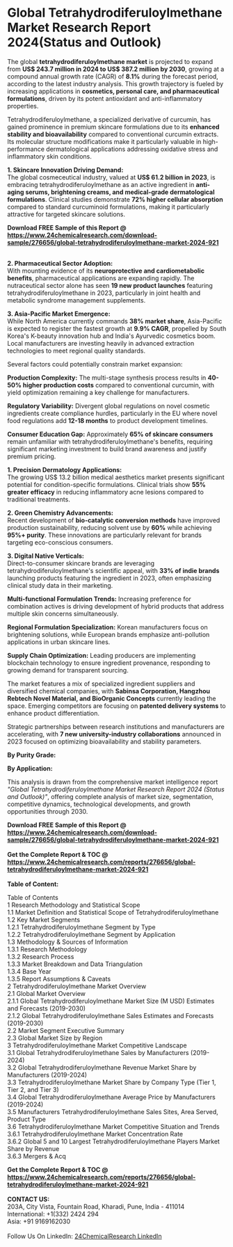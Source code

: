 <h1>Global Tetrahydrodiferuloylmethane Market Research Report 2024(Status and Outlook)</h1><p>The global <strong>tetrahydrodiferuloylmethane market</strong> is projected to expand from <strong>US$ 243.7 million in 2024 to US$ 387.2 million by 2030</strong>, growing at a compound annual growth rate (CAGR) of <strong>8.1%</strong> during the forecast period, according to the latest industry analysis. This growth trajectory is fueled by increasing applications in <strong>cosmetics, personal care, and pharmaceutical formulations</strong>, driven by its potent antioxidant and anti-inflammatory properties.</p><p>Tetrahydrodiferuloylmethane, a specialized derivative of curcumin, has gained prominence in premium skincare formulations due to its <strong>enhanced stability and bioavailability</strong> compared to conventional curcumin extracts. Its molecular structure modifications make it particularly valuable in high-performance dermatological applications addressing oxidative stress and inflammatory skin conditions.</p><p><strong>1. Skincare Innovation Driving Demand:</strong><br>
The global cosmeceutical industry, valued at <strong>US$ 61.2 billion in 2023</strong>, is embracing tetrahydrodiferuloylmethane as an active ingredient in <strong>anti-aging serums, brightening creams, and medical-grade dermatological formulations</strong>. Clinical studies demonstrate <strong>72% higher cellular absorption</strong> compared to standard curcuminoid formulations, making it particularly attractive for targeted skincare solutions.</p><div><b>Download FREE Sample of this Report @ 
            <a href="https://www.24chemicalresearch.com/download-sample/276656/global-tetrahydrodiferuloylmethane-market-2024-921">
            https://www.24chemicalresearch.com/download-sample/276656/global-tetrahydrodiferuloylmethane-market-2024-921</a></b></div><br><p><strong>2. Pharmaceutical Sector Adoption:</strong><br>
With mounting evidence of its <strong>neuroprotective and cardiometabolic benefits</strong>, pharmaceutical applications are expanding rapidly. The nutraceutical sector alone has seen <strong>19 new product launches</strong> featuring tetrahydrodiferuloylmethane in 2023, particularly in joint health and metabolic syndrome management supplements.</p><p><strong>3. Asia-Pacific Market Emergence:</strong><br>
While North America currently commands <strong>38% market share</strong>, Asia-Pacific is expected to register the fastest growth at <strong>9.9% CAGR</strong>, propelled by South Korea's K-beauty innovation hub and India's Ayurvedic cosmetics boom. Local manufacturers are investing heavily in advanced extraction technologies to meet regional quality standards.</p><p>Several factors could potentially constrain market expansion:</p><p><strong>Production Complexity:</strong> The multi-stage synthesis process results in <strong>40-50% higher production costs</strong> compared to conventional curcumin, with yield optimization remaining a key challenge for manufacturers.</p><p><strong>Regulatory Variability:</strong> Divergent global regulations on novel cosmetic ingredients create compliance hurdles, particularly in the EU where novel food regulations add <strong>12-18 months</strong> to product development timelines.</p><p><strong>Consumer Education Gap:</strong> Approximately <strong>65% of skincare consumers</strong> remain unfamiliar with tetrahydrodiferuloylmethane's benefits, requiring significant marketing investment to build brand awareness and justify premium pricing.</p><p><strong>1. Precision Dermatology Applications:</strong><br>
The growing US$ 13.2 billion medical aesthetics market presents significant potential for condition-specific formulations. Clinical trials show <strong>55% greater efficacy</strong> in reducing inflammatory acne lesions compared to traditional treatments.</p><p><strong>2. Green Chemistry Advancements:</strong><br>
Recent development of <strong>bio-catalytic conversion methods</strong> have improved production sustainability, reducing solvent use by <strong>60%</strong> while achieving <strong>95%+ purity</strong>. These innovations are particularly relevant for brands targeting eco-conscious consumers.</p><p><strong>3. Digital Native Verticals:</strong><br>
Direct-to-consumer skincare brands are leveraging tetrahydrodiferuloylmethane's scientific appeal, with <strong>33% of indie brands</strong> launching products featuring the ingredient in 2023, often emphasizing clinical study data in their marketing.</p><p><strong>Multi-functional Formulation Trends:</strong> Increasing preference for combination actives is driving development of hybrid products that address multiple skin concerns simultaneously.</p><p><strong>Regional Formulation Specialization:</strong> Korean manufacturers focus on brightening solutions, while European brands emphasize anti-pollution applications in urban skincare lines.</p><p><strong>Supply Chain Optimization:</strong> Leading producers are implementing blockchain technology to ensure ingredient provenance, responding to growing demand for transparent sourcing.</p><p>The market features a mix of specialized ingredient suppliers and diversified chemical companies, with <strong>Sabinsa Corporation, Hangzhou Rebtech Novel Material, and BioOrganic Concepts</strong> currently leading the space. Emerging competitors are focusing on <strong>patented delivery systems</strong> to enhance product differentiation.</p><p>Strategic partnerships between research institutions and manufacturers are accelerating, with <strong>7 new university-industry collaborations</strong> announced in 2023 focused on optimizing bioavailability and stability parameters.</p><p><strong>By Purity Grade:</strong></p><p><strong>By Application:</strong></p><p>This analysis is drawn from the comprehensive market intelligence report <em>"Global Tetrahydrodiferuloylmethane Market Research Report 2024 (Status and Outlook)"</em>, offering complete analysis of market size, segmentation, competitive dynamics, technological developments, and growth opportunities through 2030.</p><div><b>Download FREE Sample of this Report @ 
            <a href="https://www.24chemicalresearch.com/download-sample/276656/global-tetrahydrodiferuloylmethane-market-2024-921">
            https://www.24chemicalresearch.com/download-sample/276656/global-tetrahydrodiferuloylmethane-market-2024-921</a></b></div><br><div><b>Get the Complete Report & TOC @ 
            <a href="https://www.24chemicalresearch.com/reports/276656/global-tetrahydrodiferuloylmethane-market-2024-921">
            https://www.24chemicalresearch.com/reports/276656/global-tetrahydrodiferuloylmethane-market-2024-921</a></b></div><br>
            <b>Table of Content:</b><p>Table of Contents<br />
1 Research Methodology and Statistical Scope<br />
1.1 Market Definition and Statistical Scope of Tetrahydrodiferuloylmethane<br />
1.2 Key Market Segments<br />
1.2.1 Tetrahydrodiferuloylmethane Segment by Type<br />
1.2.2 Tetrahydrodiferuloylmethane Segment by Application<br />
1.3 Methodology & Sources of Information<br />
1.3.1 Research Methodology<br />
1.3.2 Research Process<br />
1.3.3 Market Breakdown and Data Triangulation<br />
1.3.4 Base Year<br />
1.3.5 Report Assumptions & Caveats<br />
2 Tetrahydrodiferuloylmethane Market Overview<br />
2.1 Global Market Overview<br />
2.1.1 Global Tetrahydrodiferuloylmethane Market Size (M USD) Estimates and Forecasts (2019-2030)<br />
2.1.2 Global Tetrahydrodiferuloylmethane Sales Estimates and Forecasts (2019-2030)<br />
2.2 Market Segment Executive Summary<br />
2.3 Global Market Size by Region<br />
3 Tetrahydrodiferuloylmethane Market Competitive Landscape<br />
3.1 Global Tetrahydrodiferuloylmethane Sales by Manufacturers (2019-2024)<br />
3.2 Global Tetrahydrodiferuloylmethane Revenue Market Share by Manufacturers (2019-2024)<br />
3.3 Tetrahydrodiferuloylmethane Market Share by Company Type (Tier 1, Tier 2, and Tier 3)<br />
3.4 Global Tetrahydrodiferuloylmethane Average Price by Manufacturers (2019-2024)<br />
3.5 Manufacturers Tetrahydrodiferuloylmethane Sales Sites, Area Served, Product Type<br />
3.6 Tetrahydrodiferuloylmethane Market Competitive Situation and Trends<br />
3.6.1 Tetrahydrodiferuloylmethane Market Concentration Rate<br />
3.6.2 Global 5 and 10 Largest Tetrahydrodiferuloylmethane Players Market Share by Revenue<br />
3.6.3 Mergers & Acq</p><div><b>Get the Complete Report & TOC @ 
            <a href="https://www.24chemicalresearch.com/reports/276656/global-tetrahydrodiferuloylmethane-market-2024-921">
            https://www.24chemicalresearch.com/reports/276656/global-tetrahydrodiferuloylmethane-market-2024-921</a></b></div><br><b>CONTACT US:</b><br>
            203A, City Vista, Fountain Road, Kharadi, Pune, India - 411014<br>
            International: +1(332) 2424 294<br>
            Asia: +91 9169162030 <br><br>
            Follow Us On LinkedIn: <a href="https://www.linkedin.com/company/24chemicalresearch/">24ChemicalResearch LinkedIn</a>